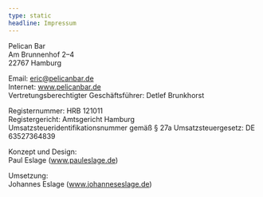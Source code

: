 ```yaml
---
type: static
headline: Impressum
---
```

Pelican Bar\
Am Brunnenhof 2–4\
22767 Hamburg

Email: eric@pelicanbar.de\
Internet: www.pelicanbar.de \
Vertretungsberechtigter Geschäftsführer: Detlef Brunkhorst

Registernummer: HRB 121011\
Registergericht: Amtsgericht Hamburg\
Umsatzsteueridentifikationsnummer gemäß § 27a Umsatzsteuergesetz: DE 63527364839

Konzept und Design:\
Paul Eslage (www.pauleslage.de)

Umsetzung:\
Johannes Eslage (www.johanneseslage.de)
